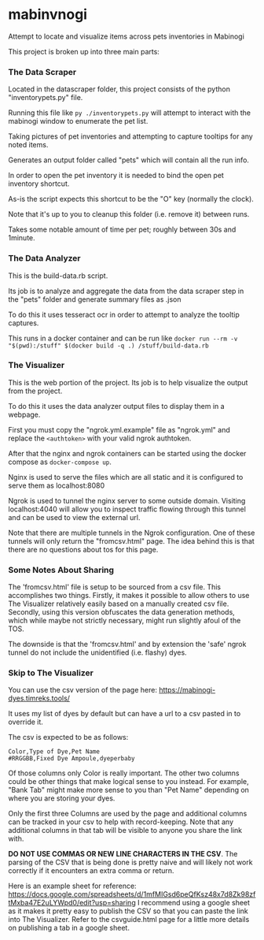 # mabinvnogi
Attempt to locate and visualize items across pets inventories in Mabinogi

This project is broken up into three main parts:


### The Data Scraper
Located in the datascraper folder, this project consists of the python "inventorypets.py" file.

Running this file like `py ./inventorypets.py` will attempt to interact with the mabinogi window to enumerate the pet list.

Taking pictures of pet inventories and attempting to capture tooltips for any noted items.

Generates an output folder called "pets" which will contain all the run info.

In order to open the pet inventory it is needed to bind the open pet inventory shortcut.

As-is the script expects this shortcut to be the "O" key (normally the clock).

Note that it's up to you to cleanup this folder (i.e. remove it) between runs.

Takes some notable amount of time per pet; roughly between 30s and 1minute. 


### The Data Analyzer
This is the build-data.rb script.  

Its job is to analyze and aggregate the data from the data scraper step in the "pets" folder and generate summary files as .json

To do this it uses tesseract ocr in order to attempt to analyze the tooltip captures.

This runs in a docker container and can be run like `docker run --rm -v "$(pwd):/stuff" $(docker build -q .) /stuff/build-data.rb`


### The Visualizer
This is the web portion of the project.  Its job is to help visualize the output from the project.

To do this it uses the data analyzer output files to display them in a webpage.

First you must copy the "ngrok.yml.example" file as "ngrok.yml" and replace the `<authtoken>` with your valid ngrok authtoken.

After that the nginx and ngrok containers can be started using the docker compose as `docker-compose up`.

Nginx is used to serve the files which are all static and it is configured to serve them as localhost:8080

Ngrok is used to tunnel the nginx server to some outside domain.  Visiting localhost:4040 will allow you to inspect traffic flowing through this tunnel and can be used to view the external url.

Note that there are multiple tunnels in the Ngrok configuration.  One of these tunnels will only return the "fromcsv.html" page.  The idea behind this is that there are no questions about tos for this page.


### Some Notes About Sharing
The 'fromcsv.html' file is setup to be sourced from a csv file.  This accomplishes two things.  Firstly, it makes it possible to allow others to use The Visualizer relatively easily based on a manually created csv file.  Secondly, using this version obfuscates the data generation methods, which while maybe not strictly necessary, might run slightly afoul of the TOS.

The downside is that the 'fromcsv.html' and by extension the 'safe' ngrok tunnel do not include the unidentified (i.e. flashy) dyes.


### Skip to The Visualizer
You can use the csv version of the page here: https://mabinogi-dyes.timreks.tools/

It uses my list of dyes by default but can have a url to a csv pasted in to override it.

The csv is expected to be as follows:
```
Color,Type of Dye,Pet Name
#RRGGBB,Fixed Dye Ampoule,dyeperbaby
```
Of those columns only Color is really important.  The other two columns could be other things that make logical sense to you instead. For example, "Bank Tab" might make more sense to you than "Pet Name" depending on where you are storing your dyes.

Only the first three Columns are used by the page and additional columns can be tracked in your csv to help with record-keeping.  Note that any additional columns in that tab will be visible to anyone you share the link with. 

**DO NOT USE COMMAS OR NEW LINE CHARACTERS IN THE CSV**.  The parsing of the CSV that is being done is pretty naive and will likely not work correctly if it encounters an extra comma or return.

Here is an example sheet for reference: https://docs.google.com/spreadsheets/d/1mfMIGsd6peQfKsz48x7d8Zk98zftMxba47E2uLYWpd0/edit?usp=sharing I recommend using a google sheet as it makes it pretty easy to publish the CSV so that you can paste the link into The Visualizer.
Refer to the csvguide.html page for a little more details on publishing a tab in a google sheet.
